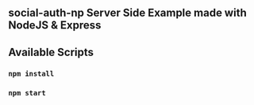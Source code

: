 ## social-auth-np Server Side Example made with NodeJS & Express

## Available Scripts

### `npm install`

### `npm start`
